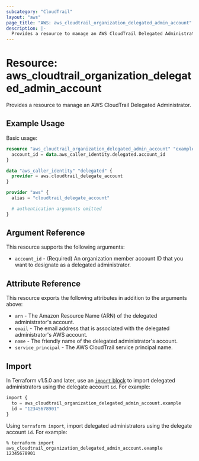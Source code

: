 ```yaml
---
subcategory: "CloudTrail"
layout: "aws"
page_title: "AWS: aws_cloudtrail_organization_delegated_admin_account"
description: |-
  Provides a resource to manage an AWS CloudTrail Delegated Administrator.
---
```


# Resource: aws_cloudtrail_organization_delegated_admin_account

Provides a resource to manage an AWS CloudTrail Delegated Administrator.

## Example Usage

Basic usage:

```terraform
resource "aws_cloudtrail_organization_delegated_admin_account" "example" {
  account_id = data.aws_caller_identity.delegated.account_id
}

data "aws_caller_identity" "delegated" {
  provider = aws.cloudtrail_delegate_account
}

provider "aws" {
  alias = "cloudtrail_delegate_account"

  # authentication arguments omitted
}
```

## Argument Reference

This resource supports the following arguments:

* `account_id` - (Required) An organization member account ID that you want to designate as a delegated administrator.

## Attribute Reference

This resource exports the following attributes in addition to the arguments above:

* `arn` - The Amazon Resource Name (ARN) of the delegated administrator's account.
* `email` - The email address that is associated with the delegated administrator's AWS account.
* `name` - The friendly name of the delegated administrator's account.
* `service_principal` - The AWS CloudTrail service principal name.

## Import

In Terraform v1.5.0 and later, use an [`import` block](https://developer.hashicorp.com/terraform/language/import) to import delegated administrators using the delegate account `id`. For example:

```terraform
import {
  to = aws_cloudtrail_organization_delegated_admin_account.example
  id = "12345678901"
}
```

Using `terraform import`, import delegated administrators using the delegate account `id`. For example:

```console
% terraform import aws_cloudtrail_organization_delegated_admin_account.example 12345678901
```
